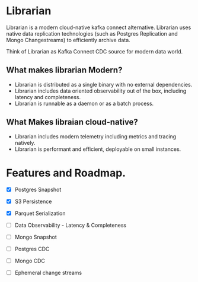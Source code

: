 # Librarian

Librarian is a modern cloud-native kafka connect alternative. Librarian uses native data replication technologies (such as Postgres Replication and Mongo Changestreams) to efficiently archive data.

Think of Librarian as Kafka Connect CDC source for modern data world. 

## What makes librarian Modern?

- Librarian is distributed as a single binary with no external dependencies.
- Librarian includes data oriented observability out of the box, including latency and completeness.
- Librarian is runnable as a daemon or as a batch process.

## What Makes libraian cloud-native?

- Librarian includes modern telemetry including metrics and tracing natively. 
- Librarian is performant and efficient, deployable on small instances. 


# Features and Roadmap.
- [x] Postgres Snapshot
- [x] S3 Persistence
- [x] Parquet Serialization
- [ ] Data Observability - Latency & Completeness
- [ ] Mongo Snapshot
- [ ] Postgres CDC
- [ ] Mongo CDC
- [ ] Ephemeral change streams 

